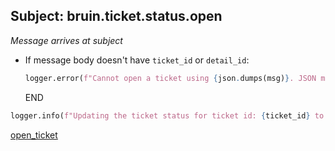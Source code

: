 ## Subject: bruin.ticket.status.open

_Message arrives at subject_

* If message body doesn't have `ticket_id` or `detail_id`:
  ```python
  logger.error(f"Cannot open a ticket using {json.dumps(msg)}. JSON malformed")
  ```
  END

```python
logger.info(f"Updating the ticket status for ticket id: {ticket_id} to OPEN")
```

[open_ticket](../repositories/bruin_repository/open_ticket.md)
